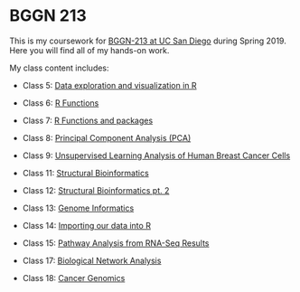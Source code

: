 # BGGN 213
This is my coursework for [BGGN-213 at UC San Diego](http://bioboot.github.io/bggn213_s19/) during Spring 2019. Here you will find all of my hands-on work.

My class content includes:

- Class 5: [Data exploration and visualization in R](
https://github.com/eventrig/bggn213/blob/master/class05/class_05.md)

- Class 6: [R Functions](https://github.com/eventrig/bggn213/blob/master/Documents/Academic/class06_yikes/class06.md)

- Class 7: [R Functions and packages](https://github.com/eventrig/bggn213/blob/master/7/class07.md)

- Class 8: [Principal Component Analysis (PCA)](https://github.com/eventrig/bggn213/blob/master/class08/class08.md)

- Class 9: [Unsupervised Learning Analysis of Human Breast Cancer Cells](https://github.com/eventrig/bggn213/blob/master/Documents/Academic/class9_2/class9.md)

- Class 11: [Structural Bioinformatics](https://github.com/eventrig/bggn213/blob/master/Documents/Academic/class11_2/class11.md)

- Class 12: [Structural Bioinformatics pt. 2](https://github.com/eventrig/bggn213/blob/master/class12/class12.md)

- Class 13: [Genome Informatics](https://github.com/eventrig/bggn213/blob/master/class13.md)

- Class 14: [Importing our data into R](https://github.com/eventrig/bggn213/blob/master/class14.md)

- Class 15: [Pathway Analysis from RNA-Seq Results](https://github.com/eventrig/bggn213/blob/master/Documents/Academic/class15_2/class15.md)

- Class 17: [Biological Network Analysis](https://github.com/eventrig/bggn213/blob/master/class17/class17.md)

- Class 18: [Cancer Genomics](https://github.com/eventrig/bggn213/blob/master/Documents/Academic/class18_2/class18.md)





